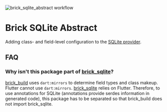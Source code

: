 ![brick_sqlite_abstract workflow](https://github.com/GetDutchie/brick/actions/workflows/brick_sqlite_abstract.yaml/badge.svg)

# Brick SQLite Abstract

Adding class- and field-level configuration to the [SQLite provider](https://github.com/GetDutchie/brick/tree/main/packages/brick_sqlite).

## FAQ

### Why isn't this package part of [brick_sqlite](https://github.com/GetDutchie/brick/tree/main/packages/brick_sqlite)?

[brick_build](https://github.com/GetDutchie/brick/tree/main/packages/brick_build) uses `dart:mirrors` to determine field types and class makeup. Flutter cannot use `dart:mirrors`. [brick_sqlite](https://github.com/GetDutchie/brick/tree/main/packages/brick_sqlite) relies on Flutter. Therefore, to use annotations for SQLite (annotations provide serdes information in generated code), this package has to be separated so that brick_build does not import brick_sqlite.
